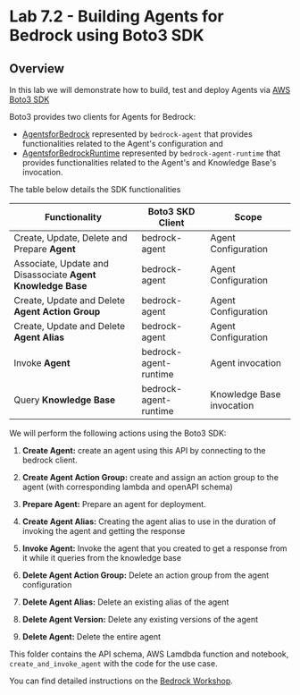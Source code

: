 # Lab 7.2 - Building Agents for Bedrock using Boto3 SDK

## Overview
In this lab we will demonstrate how to build, test and deploy Agents via [AWS Boto3 SDK](https://boto3.amazonaws.com/v1/documentation/api/latest/index.html)

Boto3 provides two clients for Agents for Bedrock:
- [AgentsforBedrock](https://boto3.amazonaws.com/v1/documentation/api/latest/reference/services/bedrock-agent.html) represented by ``bedrock-agent`` that provides functionalities related to the Agent's configuration and
- [AgentsforBedrockRuntime](https://boto3.amazonaws.com/v1/documentation/api/latest/reference/services/bedrock-agent-runtime.html) represented by ``bedrock-agent-runtime`` that provides functionalities related to the Agent's and Knowledge Base's invocation.

The table below details the SDK functionalities

| **Functionality**                                           | **Boto3 SKD Client**  | **Scope**                 |
|-------------------------------------------------------------|-----------------------|---------------------------|
| Create, Update, Delete and Prepare **Agent**                | bedrock-agent         | Agent Configuration       |
| Associate, Update and Disassociate **Agent Knowledge Base** | bedrock-agent         | Agent Configuration       |
| Create, Update and Delete **Agent Action Group**            | bedrock-agent         | Agent Configuration       |
| Create, Update and Delete **Agent Alias**                   | bedrock-agent         | Agent Configuration       |
| Invoke **Agent**                                            | bedrock-agent-runtime | Agent invocation          |
| Query **Knowledge Base**                                    | bedrock-agent-runtime | Knowledge Base invocation |

We will perform the following actions using the Boto3 SDK:
1. **Create Agent:** create an agent using this API by connecting to 
the bedrock client.

2. **Create Agent Action Group:** create and assign an action group to the agent 
(with corresponding lambda and openAPI schema)

3. **Prepare Agent:** Prepare an agent for deployment.

4. **Create Agent Alias:** Creating the agent alias to use in the duration of 
invoking the agent and getting the response

5. **Invoke Agent:** Invoke the agent that you created to get a response from 
it while it queries from the knowledge base

6. **Delete Agent Action Group:** Delete an action group from the agent 
configuration

7. **Delete Agent Alias:** Delete an existing alias of the agent

8. **Delete Agent Version:** Delete any existing versions of the agent

9. **Delete Agent:** Delete the entire agent

This folder contains the API schema, AWS Lamdbda function and notebook, 
`create_and_invoke_agent` with the code for the use case.

You can find detailed instructions on the [Bedrock Workshop](https://catalog.us-east-1.prod.workshops.aws/workshops/a4bdb007-5600-4368-81c5-ff5b4154f518/en-US/90-agents).